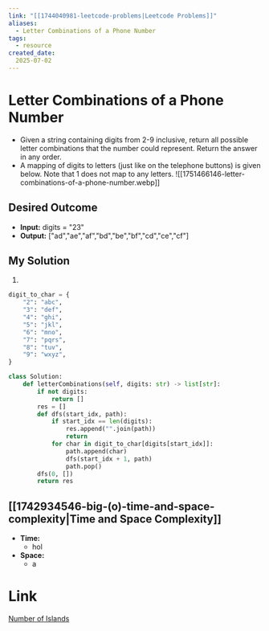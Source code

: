 ```yaml
---
link: "[[1744040981-leetcode-problems|Leetcode Problems]]"
aliases: 
  - Letter Combinations of a Phone Number
tags:
  - resource
created_date:
  2025-07-02
---
```

# Letter Combinations of a Phone Number
- Given a string containing digits from 2-9 inclusive, return all possible letter combinations that the number could represent. Return the answer in any order.
- A mapping of digits to letters (just like on the telephone buttons) is given below. Note that 1 does not map to any letters.
![[1751466146-letter-combinations-of-a-phone-number.webp]]

## Desired Outcome
- **Input:** digits = "23"
- **Output:** ["ad","ae","af","bd","be","bf","cd","ce","cf"]

## My Solution
1. 

```python
digit_to_char = {
    "2": "abc",
    "3": "def",
    "4": "ghi",
    "5": "jkl",
    "6": "mno",
    "7": "pqrs",
    "8": "tuv",
    "9": "wxyz",
}

class Solution:
    def letterCombinations(self, digits: str) -> list[str]:
        if not digits:
            return []
        res = []
        def dfs(start_idx, path):
            if start_idx == len(digits):
                res.append("".join(path))
                return
            for char in digit_to_char[digits[start_idx]]:
                path.append(char)
                dfs(start_idx + 1, path)
                path.pop()
        dfs(0, [])
        return res
```

## [[1742934546-big-(o)-time-and-space-complexity|Time and Space Complexity]]

- **Time:**
	- hol
- **Space:**
	- a

# Link
[Number of Islands](https://leetcode.com/problems/number-of-islands/)
